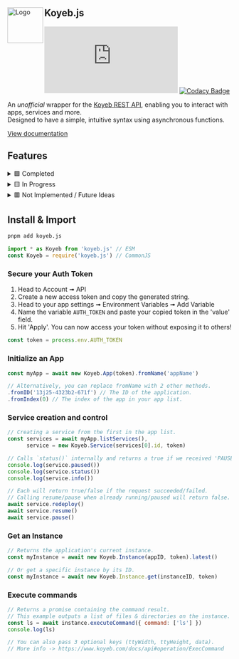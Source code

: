 <div align="left">
  <a href="https://koyeb.com/docs/api">
    <img align="left" src="https://www.koyeb.com/static/images/icons/koyeb.svg" alt="Logo" width="80" height="80">
  </a>
  <h2 align="left">Koyeb.js</h2>
  
  [![Github Repo Size](https://img.shields.io/github/repo-size/Owen3H/Koyeb.js?label=Repository%20Size&logo=Github)](https://github.com/Owen3H/Koyeb.js) 
  [![Codacy Badge](https://app.codacy.com/project/badge/Grade/77a5d15fa73d426c8210e8606a357e73)](https://app.codacy.com/gh/Owen3H/Koyeb.js/dashboard?utm_source=gh&utm_medium=referral&utm_content=&utm_campaign=Badge_grade)
</div>

An *unofficial* wrapper for the [Koyeb REST API](https://koyeb.com/docs/api), enabling you to interact with apps, services and more.<br> Designed to have a simple, intuitive syntax using asynchronous functions.<br>
  
[View documentation](https://owen3h.github.io/Koyeb.js/)

## Features
  <details>
  <summary>🟩 Completed</summary>

  - **Service control** (resume, pause, re-deploy)<br>
  - **Get a list of services and apps**<br>
  - **Support for multiple apps using classes**<br>
  - **Get a specific instance, or the latest**<br>
  - **Execute commands on an instance**
  </details>

  <details>
  <summary>🟨 In Progress</summary>

  - Deployment & related methods<br>
  - Finish instance & service<br>
  - Metrics
  </details>

  <details>
  <summary>🟥 Not Implemented / Future Ideas</summary>
  
  - Logs <br>
  - Secrets
  </details>

## Install & Import
```bash
pnpm add koyeb.js
```

```js
import * as Koyeb from 'koyeb.js' // ESM
const Koyeb = require('koyeb.js') // CommonJS
```

### Secure your Auth Token
1. Head to Account ➟ API
2. Create a new access token and copy the generated string.
3. Head to your app settings ➟ Environment Variables ➟ Add Variable
4. Name the variable `AUTH_TOKEN` and paste your copied token in the 'value' field.
5. Hit 'Apply'. You can now access your token without exposing it to others!

```js
const token = process.env.AUTH_TOKEN
```

### Initialize an App
```js
const myApp = await new Koyeb.App(token).fromName('appName')

// Alternatively, you can replace fromName with 2 other methods.
.fromID('13j25-4323b2-671f') // The ID of the application.
.fromIndex(0) // The index of the app in your app list.
```

### Service creation and control
```js
// Creating a service from the first in the app list.
const services = await myApp.listServices(),
      service = new Koyeb.Service(services[0].id, token)

// Calls `status()` internally and returns a true if we received 'PAUSED'.
console.log(service.paused()) 
console.log(service.status())
console.log(service.info())

// Each will return true/false if the request succeeded/failed.
// Calling resume/pause when already running/paused will return false.
await service.redeploy()
await service.resume()
await service.pause()
```

### Get an Instance
```js
// Returns the application's current instance.
const myInstance = await new Koyeb.Instance(appID, token).latest()

// Or get a specific instance by its ID.
const myInstance = await new Koyeb.Instance.get(instanceID, token)
```

### Execute commands
```js
// Returns a promise containing the command result.
// This example outputs a list of files & directories on the instance.
const ls = await instance.executeCommand({ command: ['ls'] })
console.log(ls)

// You can also pass 3 optional keys (ttyWidth, ttyHeight, data).
// More info -> https://www.koyeb.com/docs/api#operation/ExecCommand
```
